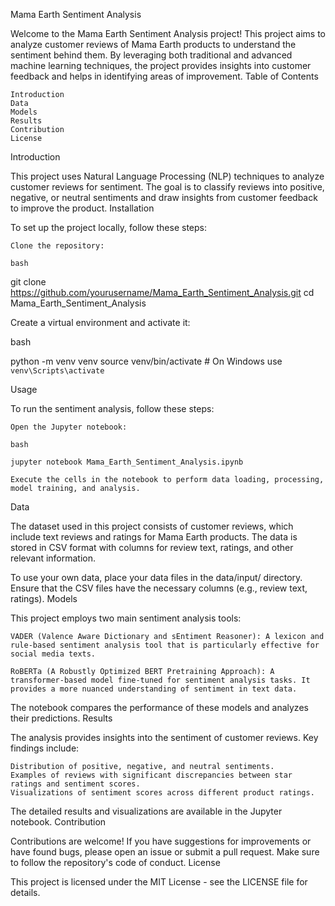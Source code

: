 Mama Earth Sentiment Analysis

Welcome to the Mama Earth Sentiment Analysis project! This project aims to analyze customer reviews of Mama Earth products to understand the sentiment behind them. By leveraging both traditional and advanced machine learning techniques, the project provides insights into customer feedback and helps in identifying areas of improvement.
Table of Contents

    Introduction
    Data
    Models
    Results
    Contribution
    License

Introduction

This project uses Natural Language Processing (NLP) techniques to analyze customer reviews for sentiment. The goal is to classify reviews into positive, negative, or neutral sentiments and draw insights from customer feedback to improve the product.
Installation

To set up the project locally, follow these steps:

    Clone the repository:

    bash

git clone https://github.com/yourusername/Mama_Earth_Sentiment_Analysis.git
cd Mama_Earth_Sentiment_Analysis

Create a virtual environment and activate it:

bash

python -m venv venv
source venv/bin/activate  # On Windows use `venv\Scripts\activate`

Usage

To run the sentiment analysis, follow these steps:

    Open the Jupyter notebook:

    bash

    jupyter notebook Mama_Earth_Sentiment_Analysis.ipynb

    Execute the cells in the notebook to perform data loading, processing, model training, and analysis.


Data

The dataset used in this project consists of customer reviews, which include text reviews and ratings for Mama Earth products. The data is stored in CSV format with columns for review text, ratings, and other relevant information.

To use your own data, place your data files in the data/input/ directory. Ensure that the CSV files have the necessary columns (e.g., review text, ratings).
Models

This project employs two main sentiment analysis tools:

    VADER (Valence Aware Dictionary and sEntiment Reasoner): A lexicon and rule-based sentiment analysis tool that is particularly effective for social media texts.

    RoBERTa (A Robustly Optimized BERT Pretraining Approach): A transformer-based model fine-tuned for sentiment analysis tasks. It provides a more nuanced understanding of sentiment in text data.

The notebook compares the performance of these models and analyzes their predictions.
Results

The analysis provides insights into the sentiment of customer reviews. Key findings include:

    Distribution of positive, negative, and neutral sentiments.
    Examples of reviews with significant discrepancies between star ratings and sentiment scores.
    Visualizations of sentiment scores across different product ratings.

The detailed results and visualizations are available in the Jupyter notebook.
Contribution

Contributions are welcome! If you have suggestions for improvements or have found bugs, please open an issue or submit a pull request. Make sure to follow the repository's code of conduct.
License

This project is licensed under the MIT License - see the LICENSE file for details.
